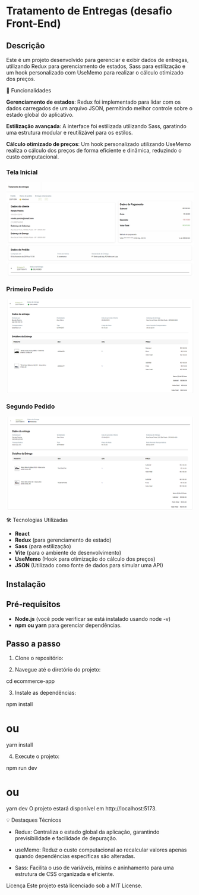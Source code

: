# Tratamento de Entregas (desafio Front-End)

## Descrição

Este é um projeto desenvolvido para gerenciar e exibir dados de entregas, utilizando Redux para gerenciamento de estados, Sass para estilização e um hook personalizado com UseMemo para realizar o cálculo otimizado dos preços.

📝 Funcionalidades

**Gerenciamento de estados**: Redux foi implementado para lidar com os dados carregados de um arquivo JSON, permitindo melhor controle sobre o estado global do aplicativo.

**Estilização avançada**: A interface foi estilizada utilizando Sass, garatindo uma estrutura modular e reutilizável para os estilos.

**Cálculo otimizado de preços**: Um hook personalizado utilizando UseMemo realiza o cálculo dos preços de forma eficiente e dinâmica, reduzindo o custo computacional.

### Tela Inicial

![Tela Inicial](./public/Tela%20inicial.png)

### Primeiro Pedido

![Primeiro Pedido](./public/PedidoOne.png)

### Segundo Pedido

![Segundo Pedido](./public/PedidoTwo.png)

🛠️ Tecnologias Utilizadas

- **React**
- **Redux** (para gerenciamento de estado)
- **Sass** (para estilização)
- **Vite** (para o ambiente de desenvolvimento)
- **UseMemo** (Hook para otimização do cálculo dos preços)
- **JSON** (Utilizado como fonte de dados para simular uma API)

## Instalação

## Pré-requisitos

- **Node.js** (você pode verificar se está instalado usando node -v)
- **npm ou yarn** para gerenciar dependências.

## Passo a passo

1. Clone o repositório:

2. Navegue até o diretório do projeto:

cd ecommerce-app

3. Instale as dependências:

npm install

# ou

yarn install

4. Execute o projeto:

npm run dev

# ou

yarn dev
O projeto estará disponível em http://localhost:5173.

💡 Destaques Técnicos

- Redux:
  Centraliza o estado global da aplicação, garantindo previsibilidade e facilidade de depuração.

- useMemo:
  Reduz o custo computacional ao recalcular valores apenas quando dependências específicas são alteradas.

- Sass:
  Facilita o uso de variáveis, mixins e aninhamento para uma estrutura de CSS organizada e eficiente.

Licença
Este projeto está licenciado sob a MIT License.
